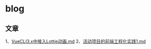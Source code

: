 # blog

## 文章

1、[VueCLI3.x中接入Lottie动画.md](article/VueCLI3.x中接入Lottie动画.md)
2、[活动项目的前端工程化实践1.md](article/活动项目的前端工程化实践1.md)
